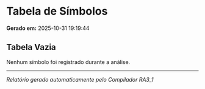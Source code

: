 # Tabela de Símbolos

**Gerado em:** 2025-10-31 19:19:44

##   Tabela Vazia

Nenhum símbolo foi registrado durante a análise.

---
*Relatório gerado automaticamente pelo Compilador RA3_1*